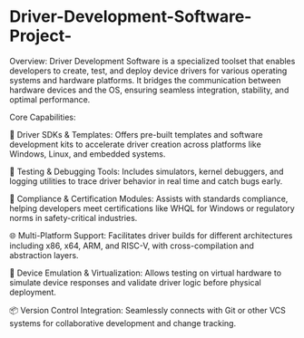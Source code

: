 # Driver-Development-Software-Project-

Overview: Driver Development Software is a specialized toolset that enables developers to create, test, and deploy device drivers for various operating systems and hardware platforms. It bridges the communication between hardware devices and the OS, ensuring seamless integration, stability, and optimal performance.

Core Capabilities:

🔧 Driver SDKs & Templates: Offers pre-built templates and software development kits to accelerate driver creation across platforms like Windows, Linux, and embedded systems.

🧪 Testing & Debugging Tools: Includes simulators, kernel debuggers, and logging utilities to trace driver behavior in real time and catch bugs early.

📑 Compliance & Certification Modules: Assists with standards compliance, helping developers meet certifications like WHQL for Windows or regulatory norms in safety-critical industries.

🌐 Multi-Platform Support: Facilitates driver builds for different architectures including x86, x64, ARM, and RISC-V, with cross-compilation and abstraction layers.

🔄 Device Emulation & Virtualization: Allows testing on virtual hardware to simulate device responses and validate driver logic before physical deployment.

📦 Version Control Integration: Seamlessly connects with Git or other VCS systems for collaborative development and change tracking.
